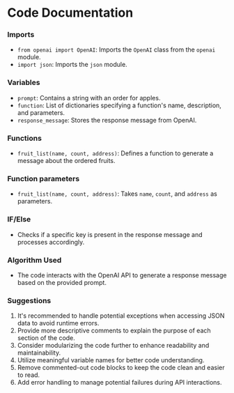 # Code Documentation

### Imports
- `from openai import OpenAI`: Imports the `OpenAI` class from the `openai` module.
- `import json`: Imports the `json` module.

### Variables
- `prompt`: Contains a string with an order for apples.
- `function`: List of dictionaries specifying a function's name, description, and parameters.
- `response_message`: Stores the response message from OpenAI.

### Functions
- `fruit_list(name, count, address)`: Defines a function to generate a message about the ordered fruits.

### Function parameters
- `fruit_list(name, count, address)`: Takes `name`, `count`, and `address` as parameters.

### IF/Else
- Checks if a specific key is present in the response message and processes accordingly.

### Algorithm Used
- The code interacts with the OpenAI API to generate a response message based on the provided prompt.

### Suggestions
1. It's recommended to handle potential exceptions when accessing JSON data to avoid runtime errors.
2. Provide more descriptive comments to explain the purpose of each section of the code.
3. Consider modularizing the code further to enhance readability and maintainability.
4. Utilize meaningful variable names for better code understanding.
5. Remove commented-out code blocks to keep the code clean and easier to read.
6. Add error handling to manage potential failures during API interactions.
